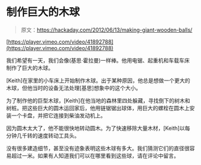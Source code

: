 # 制作巨大的木球

> 原文：<https://hackaday.com/2012/06/13/making-giant-wooden-balls/>

[https://player.vimeo.com/video/41892788](https://player.vimeo.com/video/41892788)

我们希望有一天，我们会像(基思·霍拉曼)一样棒。他用电锯、起重机和车载车床制作了巨大的木球。

[Keith]在家里的小车床上开始制作木球。出于某种原因，他总是想做一个更大的木球，但他当时的设备无法处理[基思]想象中的这个大小。

为了制作他的巨型木球，[Keith]在他当地的森林里四处躲藏，寻找倒下的树木和树桩。把这些巨大的圆木运回家后，他用链锯锯出球体，用巨大的螺栓在圆木上安装一个卡盘，并把它连接到柴油发动机上。

因为圆木太大了，他不能很快地转动圆木。为了快速移除大量木材，[Keith]以每分钟几千转的速度转动工具头。

没有很多建造细节，甚至没有迹象表明这些木球有多大。我们猜测它们的直径很容易超过一米。如果有人知道我们可以在哪里看到这些球，请在评论中留言。